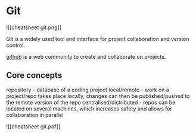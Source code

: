# Git
![[cheatsheet git.png]]


Git is a widely used tool and interface for project collaboration and version control.

[github](www.github.com) is a web community to create and collaborate on projects.

## Core concepts
repository - database of a coding project
local/remote - work on a project/repo takes place locally, changes can then be published/pushed to the remote version of the repo
centralised/distributed - repos can be located on several machines, which increases safety and allows for collaboration in parallel


![[cheatsheet git.pdf]]